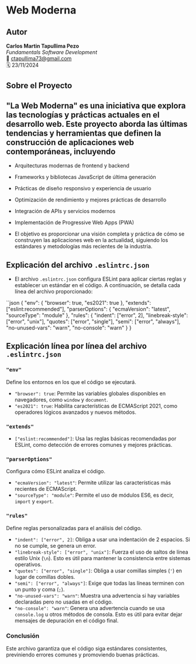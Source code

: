 # Web Moderna

## Autor

**Carlos Martin Tapullima Pezo**  
*Fundamentals Software Development*  
📧 [ctapullima73@gmail.com](mailto:ctapullima73@gmail.com)  
🗓️ 23/11/2024

## Sobre el Proyecto

## "La Web Moderna" es una iniciativa que explora las tecnologías y prácticas actuales en el desarrollo web. Este proyecto aborda las últimas tendencias y herramientas que definen la construcción de aplicaciones web contemporáneas, incluyendo

- Arquitecturas modernas de frontend y backend
- Frameworks y bibliotecas JavaScript de última generación
- Prácticas de diseño responsivo y experiencia de usuario
- Optimización de rendimiento y mejores prácticas de desarrollo
- Integración de APIs y servicios modernos
- Implementación de Progressive Web Apps (PWA)

- El objetivo es proporcionar una visión completa y práctica de cómo se construyen las aplicaciones web en la actualidad, siguiendo los estándares y metodologías más recientes de la industria.

## Explicación del archivo `.eslintrc.json`

- El archivo `.eslintrc.json` configura ESLint para aplicar ciertas reglas y establecer un estándar en el código. A continuación, se detalla cada línea del archivo proporcionado:

``json
{
  "env": {
    "browser": true,
    "es2021": true
  },
  "extends": ["eslint:recommended"],
  "parserOptions": {
    "ecmaVersion": "latest",
    "sourceType": "module"
  },
  "rules": {
    "indent": ["error", 2],
    "linebreak-style": ["error", "unix"],
    "quotes": ["error", "single"],
    "semi": ["error", "always"],
    "no-unused-vars": "warn",
    "no-console": "warn"
  }
}

## Explicación línea por línea del archivo `.eslintrc.json`

### `"env"`  

Define los entornos en los que el código se ejecutará.  

- `"browser": true`: Permite las variables globales disponibles en navegadores, como `window` y `document`.  
- `"es2021": true`: Habilita características de ECMAScript 2021, como operadores lógicos avanzados y nuevos métodos.  

### `"extends"`  

- `["eslint:recommended"]`: Usa las reglas básicas recomendadas por ESLint, como detección de errores comunes y mejores prácticas.  

### `"parserOptions"`  

Configura cómo ESLint analiza el código.  

- `"ecmaVersion": "latest"`: Permite utilizar las características más recientes de ECMAScript.  
- `"sourceType": "module"`: Permite el uso de módulos ES6, es decir, `import` y `export`.  

### `"rules"`  

Define reglas personalizadas para el análisis del código.  

- `"indent": ["error", 2]`: Obliga a usar una indentación de 2 espacios. Si no se cumple, se genera un error.  
- `"linebreak-style": ["error", "unix"]`: Fuerza el uso de saltos de línea estilo Unix (`\n`). Esto es útil para mantener la consistencia entre sistemas operativos.  
- `"quotes": ["error", "single"]`: Obliga a usar comillas simples (`'`) en lugar de comillas dobles.  
- `"semi": ["error", "always"]`: Exige que todas las líneas terminen con un punto y coma (`;`).  
- `"no-unused-vars": "warn"`: Muestra una advertencia si hay variables declaradas pero no usadas en el código.  
- `"no-console": "warn"`: Genera una advertencia cuando se usa `console.log` u otros métodos de consola. Esto es útil para evitar dejar mensajes de depuración en el código final.  

### Conclusión  

Este archivo garantiza que el código siga estándares consistentes, previniendo errores comunes y promoviendo buenas prácticas.
